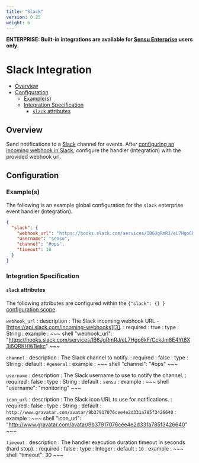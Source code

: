 ```yaml
---
title: "Slack"
version: 0.25
weight: 6
---
```


**ENTERPRISE: Built-in integrations are available for [Sensu Enterprise][1]
users only.**

# Slack Integration

- [Overview](#overview)
- [Configuration](#configuration)
  - [Example(s)](#examples)
  - [Integration Specification](#integration-specification)
    - [`slack` attributes](#slack-attributes)

## Overview

Send notifications to a [Slack][2] channel for events. After [configuring an
incoming webhook in Slack][3], configure the handler (integration) with the
provided webhook url.

## Configuration

### Example(s)

The following is an example global configuration for the `slack` enterprise
event handler (integration).

~~~ json
{
  "slack": {
    "webhook_url": "https://hooks.slack.com/services/IB6JgRmRJ/eL7Hgo6kF/CckJm8E4Yt8X3i6QRKHWBekc",
    "username": "sensu",
    "channel": "#ops",
    "timeout": 10
  }
}
~~~

### Integration Specification

#### `slack` attributes

The following attributes are configured within the `{"slack": {} }`
[configuration scope][4].

`webhook_url`
: description
  : The Slack incoming webhook URL - [https://api.slack.com/incoming-webhooks][3].
: required
  : true
: type
  : String
: example
  : ~~~ shell
    "webhook_url": "https://hooks.slack.com/services/IB6JgRmRJ/eL7Hgo6kF/CckJm8E4Yt8X3i6QRKHWBekc"
    ~~~

`channel`
: description
  : The Slack channel to notify.
: required
  : false
: type
  : String
: default
  : `#general`
: example
  : ~~~ shell
    "channel": "#ops"
    ~~~

`username`
: description
  : The Slack username to use to notify the channel.
: required
  : false
: type
  : String
: default
  : `sensu`
: example
  : ~~~ shell
    "username": "monitoring"
    ~~~

`icon_url`
: description
  : The Slack icon URL to use for notifications.
: required
  : false
: type
  : String
: default
  : `http://www.gravatar.com/avatar/9b37917076cee4e2d331a785f3426640`
: example
  : ~~~ shell
    "icon_url": "http://www.gravatar.com/avatar/9b37917076cee4e2d331a785f3426640"
    ~~~

`timeout`
: description
  : The handler execution duration timeout in seconds (hard stop).
: required
  : false
: type
  : Integer
: default
  : `10`
: example
  : ~~~ shell
    "timeout": 30
    ~~~



[?]:  #
[1]:  /enterprise
[2]:  https://slack.com?ref=sensu-enterprise
[3]:  https://api.slack.com/incoming-webhooks?ref=sensu-enterprise
[4]:  ../../reference/configuration.html#configuration-scopes
